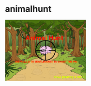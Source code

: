 # animalhunt
<img src="https://github.com/ishon7402/animalhunt/blob/master/animalhuntstart.PNG" height="200px">

